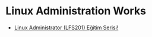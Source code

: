 <h1> Linux Administration Works</h1>

* [Linux Administrator (LFS201) Eğitim Serisi!](https://www.youtube.com/playlist?list=PLgSuixojMiGgquAa2l3fSMIxWrljLPvde)
